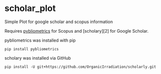 # scholar_plot
Simple Plot for google scholar and scopus information

Requires [pybliometrics][1] for Scopus and [scholary][2] for Google Scholar.

pybliometrics was installed with pip
```
pip install pybliometrics
```

scholary was installed via GitHub
```
pip install -U git+https://github.com/OrganicIrradiation/scholarly.git
```


[1]:https://pybliometrics.readthedocs.io/en/stable/index.html